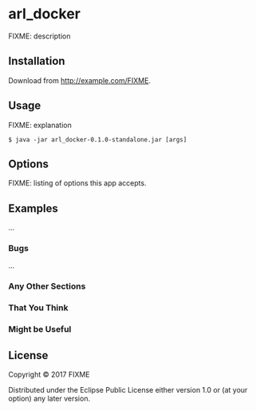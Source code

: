 # arl_docker

FIXME: description

## Installation

Download from http://example.com/FIXME.

## Usage

FIXME: explanation

    $ java -jar arl_docker-0.1.0-standalone.jar [args]

## Options

FIXME: listing of options this app accepts.

## Examples

...

### Bugs

...

### Any Other Sections
### That You Think
### Might be Useful

## License

Copyright © 2017 FIXME

Distributed under the Eclipse Public License either version 1.0 or (at
your option) any later version.
